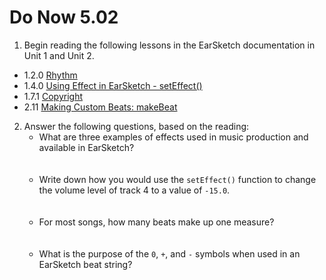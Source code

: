 # Do Now 5.02

1. Begin reading the following lessons in the EarSketch documentation in Unit 1 and Unit 2.

* 1.2.0 [Rhythm](https://earsketch.gatech.edu/earsketch2/#?curriculum=1-2-0)
* 1.4.0 [Using Effect in EarSketch - setEffect()](https://earsketch.gatech.edu/earsketch2/#?curriculum=1-4-0)
* 1.7.1 [Copyright](https://earsketch.gatech.edu/earsketch2/#?curriculum=1-7-1)
* 2.11 [Making Custom Beats: makeBeat](https://earsketch.gatech.edu/earsketch2/#?curriculum=2-3-0&language=python)

2. Answer the following questions, based on the reading:
    * What are three examples of effects used in music production and available in EarSketch?
    <br><br><br>
    * Write down how you would use the `setEffect()` function to change the volume level of track 4 to a value of `-15.0`.
    <br><br><br>
    * For most songs, how many beats make up one measure? <br><br><br>
    * What is the purpose of the `0`, `+`, and `-` symbols when used in an EarSketch beat string?
